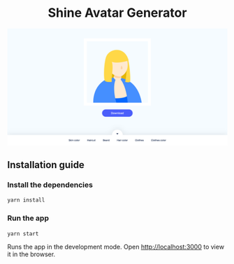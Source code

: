 <h1 align="center">Shine Avatar Generator</h1>

![Image from another branch](./src/assets/screenshot.png)

## Installation guide
### Install the dependencies

```bash
yarn install
```
### Run the app

```bash
yarn start
```

Runs the app in the development mode. Open [http://localhost:3000](http://localhost:3000) to view it in the browser.
